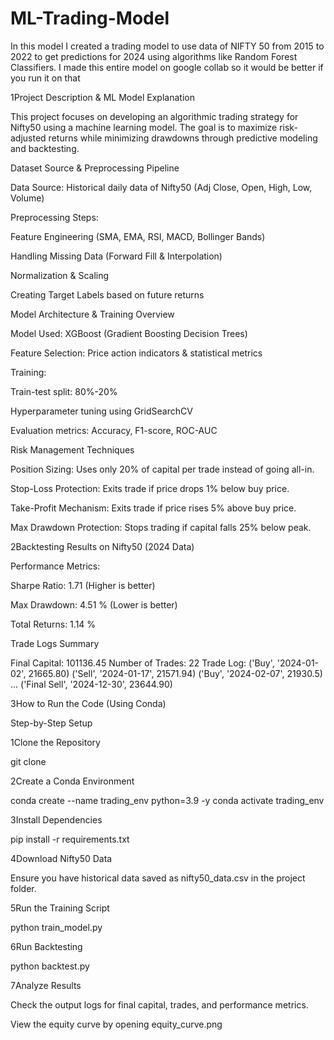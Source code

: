 # ML-Trading-Model
In this model I created a trading model to use data of NIFTY 50 from 2015 to 2022 to get predictions for 2024 using algorithms like Random Forest Classifiers. I made this entire model on google collab so it would be better if you run it on that

1️Project Description & ML Model Explanation

This project focuses on developing an algorithmic trading strategy for Nifty50 using a machine learning model. The goal is to maximize risk-adjusted returns while minimizing drawdowns through predictive modeling and backtesting.

  Dataset Source & Preprocessing Pipeline

Data Source: Historical daily data of Nifty50 (Adj Close, Open, High, Low, Volume)

Preprocessing Steps:

Feature Engineering (SMA, EMA, RSI, MACD, Bollinger Bands)

Handling Missing Data (Forward Fill & Interpolation)

Normalization & Scaling

Creating Target Labels based on future returns

Model Architecture & Training Overview

Model Used: XGBoost (Gradient Boosting Decision Trees)

Feature Selection: Price action indicators & statistical metrics

Training:

Train-test split: 80%-20%

Hyperparameter tuning using GridSearchCV

Evaluation metrics: Accuracy, F1-score, ROC-AUC

Risk Management Techniques

Position Sizing: Uses only 20% of capital per trade instead of going all-in.

Stop-Loss Protection: Exits trade if price drops 1% below buy price.

Take-Profit Mechanism: Exits trade if price rises 5% above buy price.

Max Drawdown Protection: Stops trading if capital falls 25% below peak.

2️Backtesting Results on Nifty50 (2024 Data)

Performance Metrics:

Sharpe Ratio: 1.71 (Higher is better)

Max Drawdown: 4.51 % (Lower is better)

Total Returns: 1.14 %



Trade Logs Summary

Final Capital: 101136.45
Number of Trades: 22
Trade Log:
('Buy', '2024-01-02', 21665.80)
('Sell', '2024-01-17', 21571.94)
('Buy', '2024-02-07', 21930.5)
...
('Final Sell', '2024-12-30', 23644.90)

3️How to Run the Code (Using Conda)

Step-by-Step Setup

1️Clone the Repository

git clone

2️Create a Conda Environment

conda create --name trading_env python=3.9 -y
conda activate trading_env

3️Install Dependencies

pip install -r requirements.txt

4️Download Nifty50 Data

Ensure you have historical data saved as nifty50_data.csv in the project folder.

5️Run the Training Script

python train_model.py

6️Run Backtesting

python backtest.py

7️Analyze Results

Check the output logs for final capital, trades, and performance metrics.

View the equity curve by opening equity_curve.png
